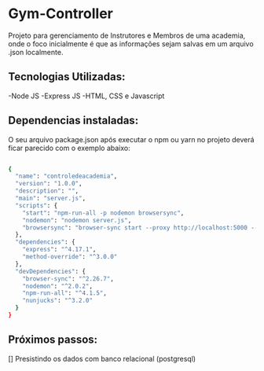 # Gym-Controller

Projeto para gerenciamento de Instrutores e Membros de uma academia, onde o foco inicialmente é que as informações sejam salvas em um arquivo .json localmente.

## Tecnologias Utilizadas:

-Node JS
-Express JS
-HTML, CSS e Javascript

## Dependencias instaladas:

O seu arquivo package.json após executar o npm ou yarn no projeto deverá ficar parecido com o exemplo abaixo:

```sh

{
  "name": "controledeacademia",
  "version": "1.0.0",
  "description": "",
  "main": "server.js",
  "scripts": {
    "start": "npm-run-all -p nodemon browsersync",
    "nodemon": "nodemon server.js",
    "browsersync": "browser-sync start --proxy http://localhost:5000 --files 'public,views'"
  },
  "dependencies": {
    "express": "^4.17.1",
    "method-override": "^3.0.0"
  },
  "devDependencies": {
    "browser-sync": "^2.26.7",
    "nodemon": "^2.0.2",
    "npm-run-all": "^4.1.5",
    "nunjucks": "^3.2.0"
  }
}
```

## Próximos passos:

[] Presistindo os dados com banco relacional (postgresql)

